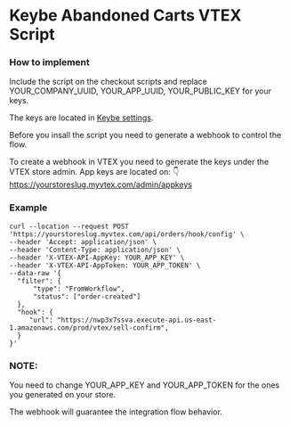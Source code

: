 # Keybe Abandoned Carts VTEX Script

### How to implement

Include the script on the checkout scripts and replace YOUR_COMPANY_UUID, YOUR_APP_UUID, YOUR_PUBLIC_KEY for your keys.

The keys are located in [Keybe settings](https://keybe.app/admin/configurations/app "settings").

Before you insall the script you need to generate a webhook to control the flow.

To create a webhook in VTEX you need to generate the keys under the VTEX store admin.
App keys are located on: 👇
https://yourstoreslug.myvtex.com/admin/appkeys

### Example

```Language
curl --location --request POST 'https://yourstoreslug.myvtex.com/api/orders/hook/config' \
--header 'Accept: application/json' \
--header 'Content-Type: application/json' \
--header 'X-VTEX-API-AppKey: YOUR_APP_KEY' \
--header 'X-VTEX-API-AppToken: YOUR_APP_TOKEN' \
--data-raw '{
  "filter": {
      "type": "FromWorkflow",
      "status": ["order-created"]
  },
  "hook": {
     "url": "https://nwp3x7ssva.execute-api.us-east-1.amazonaws.com/prod/vtex/sell-confirm",
  }
}'
```
### NOTE:
You need to change YOUR_APP_KEY and YOUR_APP_TOKEN for the ones you generated on your store.

The webhook will guarantee the integration flow behavior.

